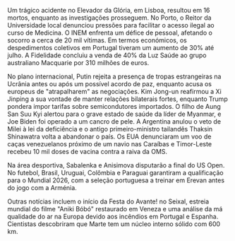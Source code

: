 Um trágico acidente no Elevador da Glória, em Lisboa, resultou em 16 mortos, enquanto as investigações prosseguem. No Porto, o Reitor da Universidade local denunciou pressões para facilitar o acesso ilegal ao curso de Medicina. O INEM enfrenta um défice de pessoal, afetando o socorro a cerca de 20 mil vítimas. Em termos económicos, os despedimentos coletivos em Portugal tiveram um aumento de 30% até julho. A Fidelidade concluiu a venda de 40% da Luz Saúde ao grupo australiano Macquarie por 310 milhões de euros.

No plano internacional, Putin rejeita a presença de tropas estrangeiras na Ucrânia antes ou após um possível acordo de paz, enquanto acusa os europeus de "atrapalharem" as negociações. Kim Jong-un reafirmou a Xi Jinping a sua vontade de manter relações bilaterais fortes, enquanto Trump pondera impor tarifas sobre semicondutores importados. O filho de Aung San Suu Kyi alertou para o grave estado de saúde da líder de Myanmar, e Joe Biden foi operado a um cancro de pele. A Argentina anulou o veto de Milei à lei da deficiência e o antigo primeiro-ministro tailandês Thaksin Shinawatra volta a abandonar o país. Os EUA denunciaram um voo de caças venezuelanos próximo de um navio nas Caraíbas e Timor-Leste recebeu 10 mil doses de vacina contra a raiva da OMS.

Na área desportiva, Sabalenka e Anisimova disputarão a final do US Open. No futebol, Brasil, Uruguai, Colômbia e Paraguai garantiram a qualificação para o Mundial 2026, com a seleção portuguesa a treinar em Erevan antes do jogo com a Arménia.

Outras notícias incluem o início da Festa do Avante! no Seixal, estreia mundial do filme "Aniki Bóbó" restaurado em Veneza e uma análise da má qualidade do ar na Europa devido aos incêndios em Portugal e Espanha. Cientistas descobriram que Marte tem um núcleo interno sólido com 600 km.